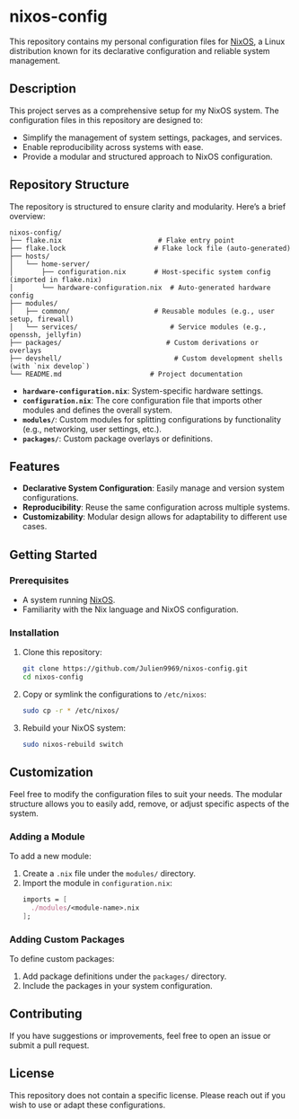 # nixos-config

This repository contains my personal configuration files for [NixOS](https://nixos.org/), a Linux distribution known for its declarative configuration and reliable system management.

## Description

This project serves as a comprehensive setup for my NixOS system. The configuration files in this repository are designed to:
- Simplify the management of system settings, packages, and services.
- Enable reproducibility across systems with ease.
- Provide a modular and structured approach to NixOS configuration.

## Repository Structure

The repository is structured to ensure clarity and modularity. Here’s a brief overview:

```
nixos-config/
├── flake.nix                        # Flake entry point
├── flake.lock                      # Flake lock file (auto-generated)
├── hosts/
│   └── home-server/
│       ├── configuration.nix       # Host-specific system config (imported in flake.nix)
│       └── hardware-configuration.nix  # Auto-generated hardware config
├── modules/
│   ├── common/                     # Reusable modules (e.g., user setup, firewall) 
│   └── services/                       # Service modules (e.g., openssh, jellyfin) 
├── packages/                          # Custom derivations or overlays 
├── devshell/                            # Custom development shells (with `nix develop`) 
└── README.md                      # Project documentation 
```

- **`hardware-configuration.nix`**: System-specific hardware settings.
- **`configuration.nix`**: The core configuration file that imports other modules and defines the overall system.
- **`modules/`**: Custom modules for splitting configurations by functionality (e.g., networking, user settings, etc.).
- **`packages/`**: Custom package overlays or definitions.

## Features

- **Declarative System Configuration**: Easily manage and version system configurations.
- **Reproducibility**: Reuse the same configuration across multiple systems.
- **Customizability**: Modular design allows for adaptability to different use cases.

## Getting Started

### Prerequisites

- A system running [NixOS](https://nixos.org/).
- Familiarity with the Nix language and NixOS configuration.

### Installation

1. Clone this repository:
   ```bash
   git clone https://github.com/Julien9969/nixos-config.git
   cd nixos-config
   ```

2. Copy or symlink the configurations to `/etc/nixos`:
   ```bash
   sudo cp -r * /etc/nixos/
   ```

3. Rebuild your NixOS system:
   ```bash
   sudo nixos-rebuild switch
   ```

## Customization

Feel free to modify the configuration files to suit your needs. The modular structure allows you to easily add, remove, or adjust specific aspects of the system.

### Adding a Module

To add a new module:
1. Create a `.nix` file under the `modules/` directory.
2. Import the module in `configuration.nix`:
   ```nix
   imports = [
     ./modules/<module-name>.nix
   ];
   ```

### Adding Custom Packages

To define custom packages:
1. Add package definitions under the `packages/` directory.
2. Include the packages in your system configuration.

## Contributing

If you have suggestions or improvements, feel free to open an issue or submit a pull request.

## License

This repository does not contain a specific license. Please reach out if you wish to use or adapt these configurations.
